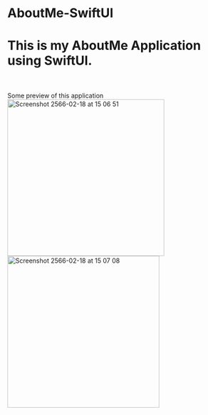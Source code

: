 # AboutMe-SwiftUI
# This is my AboutMe Application using SwiftUI. 
<br/>
<br/>
Some preview of this application
<br/>
<img width="352" alt="Screenshot 2566-02-18 at 15 06 51" src="https://user-images.githubusercontent.com/57711760/219849902-4641e5ce-5117-4c74-ad3b-ba1f98d7b188.png">
<img width="341" alt="Screenshot 2566-02-18 at 15 07 08" src="https://user-images.githubusercontent.com/57711760/219849803-4cbd9bc4-fdcf-4e29-86fc-2e58f3e50a13.png">
